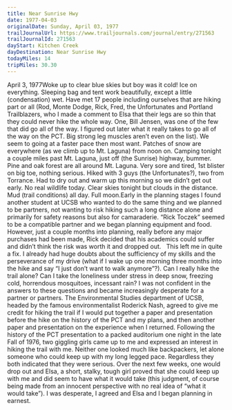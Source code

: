 ```yaml
---
title: Near Sunrise Hwy
date: 1977-04-03
originalDate: Sunday, April 03, 1977
trailJournalUrl: https://www.trailjournals.com/journal/entry/271563
trailJournalId: 271563
dayStart: Kitchen Creek
dayDestination: Near Sunrise Hwy
todayMiles: 14
tripMiles: 30.30
---
```

April 3, 1977Woke up to clear blue skies but boy was it cold! Ice on everything. Sleeping bag and tent work beautifully, except a little (condensation) wet. Have met 17 people including ourselves that are hiking part or all (Rod, Monte Dodge, Rick, Fred, the Unfortunates and Portland Trailblazers, who I made a comment to Elsa that their legs are so thin that they could never hike the whole way. One, Bill Jensen, was one of the few that did go all of the way. I figured out later what it really takes to go all of the way on the PCT. Big strong leg muscles aren’t even on the list). We seem to going at a faster pace then most want. Patches of snow are everywhere (as we climb up to Mt. Laguna) from noon on. Camping tonight a couple miles past Mt. Laguna, just off (the Sunrise) highway, bummer. Pine and oak forest are all around Mt. Laguna. Very sore and tired, 1st blister on big toe, nothing serious. Hiked with 3 guys (the Unfortunates?), two from Torrance. Had to dry out and warm up this morning so we didn’t get out early. No real wildlife today. Clear skies tonight but clouds in the distance. Mud (trail conditions) all day. Full moon.Early in the planning stages I found another student at UCSB who wanted to do the same thing and we planned to be partners, not wanting to risk hiking such a long distance alone and primarily for safety reasons but also for camaraderie. “Rick Toczek” seemed to be a compatible partner and we began planning equipment and food. However, just a couple months into planning, really before any major purchases had been made, Rick decided that his academics could suffer and didn’t think the risk was worth it and dropped out.   This left me in quite a fix. I already had huge doubts about the sufficiency of my skills and the perseverance of my drive (what if I wake up one morning three months into the hike and say “I just don’t want to walk anymore”?). Can I really hike the trail alone? Can I take the loneliness under stress in deep snow, freezing cold, horrendous mosquitoes, incessant rain? I was not confident in the answers to these questions and became increasingly desperate for a partner or partners. The Environmental Studies department of UCSB, headed by the famous environmentalist Roderick Nash, agreed to give me credit for hiking the trail if I would put together a paper and presentation before the hike on the history of the PCT and my plans, and then another paper and presentation on the experience when I returned. Following the history of the PCT presentation to a packed auditorium one night in the late Fall of 1976, two giggling girls came up to me and expressed an interest in hiking the trail with me. Neither one looked much like backpackers, let alone someone who could keep up with my long legged pace. Regardless they both indicated that they were serious. Over the next few weeks, one would drop out and Elsa, a short, stalky, tough girl proved that she could keep up with me and did seem to have what it would take (this judgment, of course being made from an innocent perspective with no real idea of “what it would take”). I was desperate, I agreed and Elsa and I began planning in earnest.
